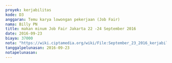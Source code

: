 ```yaml
---
proyek: kerjabilitas
kode: D3
anggaran: Temu karya lowongan pekerjaan (Job Fair)
nama: Billy PN
title: makan minum Job Fair Jakarta 22 -24 September 2016
date: 2016-09-23
biaya: 37000
nota: "https://wiki.ciptamedia.org/wiki/File:September_23_2016_kerjabilitas_D3_snack_jobfair_jakarta_billy.jpg"
tanggalpelunasan: 2016-09-23
notapelunasan:
---
```


